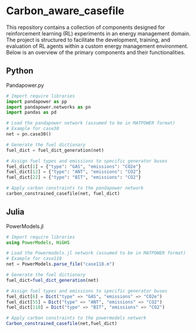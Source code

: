 # Carbon_aware_casefile

This repository contains a collection of components designed for reinforcement learning (RL) experiments in an energy management domain. The project is structured to facilitate the development, training, and evaluation of RL agents within a custom energy management environment. Below is an overview of the primary components and their functionalities.

## Python
Pandapower.py

```python
# Import require libraries
import pandapower as pp
import pandapower.networks as pn
import pandas as pd
```

```python
# Load the pandapower network (assumed to be in MATPOWER format)
# Example for case30
net = pn.case30() 
```

```python
# Generate the fuel dictionary
fuel_dict = fuel_dict_generation(net)

# Assign fuel types and emissions to specific generator buses
fuel_dict[1] = {"type": "GAS", "emissions": "CO2e"}
fuel_dict[12] = {"type": "ANT", "emissions": "CO2"}
fuel_dict[22] = {"type": "BIT", "emissions": "CO2"}

# Apply carbon constraints to the pandapower network
carbon_constrained_casefile(net, fuel_dict)
```



## Julia
PowerModels.jl

```julia
# Import require libraries
using PowerModels, HiGHS
```

```julia
# Load the Powermodels.jl network (assumed to be in MATPOWER format)
# Example for case118
net = PowerModels.parse_file("case118.m")
```

```julia
# Generate the fuel dictionary
fuel_dict=fuel_dict_generation(net)

# Assign fuel types and emissions to specific generator buses
fuel_dict[6] = Dict("type" => "GAS", "emissions" => "CO2e")
fuel_dict[55] = Dict("type" => "ANT", "emissions" => "CO2")
fuel_dict[110] = Dict("type" => "BIT", "emissions" => "CO2")

# Apply carbon constraints to the powermodels network
Carbon_constrained_casefile(net,fuel_dict)
```
